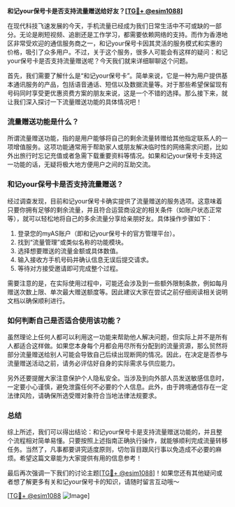 **和记your保号卡是否支持流量赠送给好友？[[TG💪+ @esim1088](https://t.me/s/esim1088)]**

在现代科技飞速发展的今天，手机流量已经成为我们日常生活中不可或缺的一部分。无论是刷短视频、追剧还是工作学习，都需要依赖网络的支持。而作为香港地区非常受欢迎的通信服务商之一，和记your保号卡因其灵活的服务模式和实惠的价格，吸引了众多用户。不过，关于这个服务，很多人可能会有这样的疑问：和记your保号卡是否支持流量赠送呢？今天我们就来详细聊聊这个问题。

首先，我们需要了解什么是“和记your保号卡”。简单来说，它是一种为用户提供基本通讯服务的产品，包括语音通话、短信以及数据流量等。对于那些希望保留现有号码同时享受更优惠资费方案的朋友来说，这是一个不错的选择。那么接下来，就让我们深入探讨一下流量赠送功能的具体情况吧！

### 流量赠送功能是什么？

所谓流量赠送功能，指的是用户能够将自己的剩余流量转赠给其他指定联系人的一项增值服务。这项功能通常用于帮助家人或朋友解决临时性的网络需求问题，比如外出旅行时忘记充值或者急需下载重要资料等情况。如果和记your保号卡支持这一功能的话，无疑将极大地方便用户之间的互助交流。

### 和记your保号卡是否支持流量赠送？

经过调查发现，目前和记your保号卡确实提供了流量赠送的服务选项。这意味着只要你拥有足够的剩余流量，并且符合运营商设定的相关条件（如账户状态正常等），就可以轻松地将自己的多余流量分享给亲朋好友。具体操作步骤如下：

1. 登录您的myAS账户（即和记your保号卡的官方管理平台）。
2. 找到“流量管理”或类似名称的功能模块。
3. 选择想要赠送的流量金额或具体数值。
4. 输入接收方手机号码并确认信息无误后提交请求。
5. 等待对方接受邀请即可完成整个过程。

需要注意的是，在实际使用过程中，可能还会涉及到一些额外限制条款，例如每月赠送次数上限、单次最大赠送额度等。因此建议大家在尝试之前仔细阅读相关说明文档以确保顺利进行。

### 如何判断自己是否适合使用该功能？

虽然理论上任何人都可以利用这一功能来帮助他人解决问题，但实际上并不是所有人都适合这样做。如果您本身每个月都会用尽所有分配到的流量资源，那么贸然将部分流量赠送给别人可能会导致自己后续出现断网的情况。因此，在决定是否参与流量赠送活动之前，请务必评估好自身的实际需求与供应能力。

另外还要提醒大家注意保护个人隐私安全。当涉及到向外部人员发送敏感信息时，一定要小心谨慎，避免泄露任何不必要的个人信息。此外，由于跨境通信存在一定法律风险，请确保所选受赠对象符合当地法律法规要求。

### 总结

综上所述，我们可以得出结论：和记your保号卡是支持流量赠送功能的，并且整个流程相对简单易懂。只要按照上述指南正确执行操作，就能够顺利完成流量转移任务。当然了，凡事都要讲究适度原则，切勿盲目跟风行事以免造成不必要的麻烦。希望这篇文章能为大家提供有用的信息参考！

最后再次强调一下我们的讨论主题[[TG💪+ @esim1088](https://t.me/s/esim1088)]！如果您还有其他疑问或者想了解更多有关和记your保号卡的知识，请随时留言互动哦～ 

[[TG💪+ @esim1088](https://t.me/s/esim1088) ![Image](https://i.postimg.cc/4NQfJmqS/Snipaste-2025-05-13-00-14-12.png)]